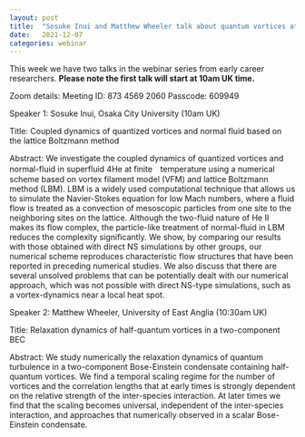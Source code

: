 ```yaml
---
layout: post
title:  "Sosuke Inui and Matthew Wheeler talk about quantum vortices at 10am UK time"
date:   2021-12-07
categories: webinar
---
```


This week we have two talks in the webinar series from early career researchers. <b> Please note the first talk will start at 10am UK time. </b>


Zoom details:
Meeting ID: 873 4569 2060
Passcode: 609949


Speaker 1: Sosuke Inui, Osaka City University (10am UK)

Title: Coupled dynamics of quantized vortices and normal fluid based on the lattice Boltzmann method

Abstract: We investigate the coupled dynamics of quantized vortices and normal-fluid in superfluid 4He at finite　temperature using a numerical scheme based on vortex filament model (VFM) and lattice Boltzmann method (LBM). LBM is a widely used computational technique that allows us to simulate the Navier-Stokes equation for low Mach numbers, where a fluid flow is treated as a convection of mesoscopic particles from one site to the neighboring sites on the lattice. Although the two-fluid nature of He II makes its flow complex, the particle-like treatment of normal-fluid in LBM reduces the complexity significantly. We show, by comparing our results with those obtained with direct NS simulations by other groups, our numerical scheme reproduces characteristic flow structures that have been reported in preceding numerical studies. We also discuss that there are several unsolved problems that can be potentially dealt with our numerical approach, which was not possible with direct NS-type simulations, such as a vortex-dynamics near a local heat spot.

Speaker 2: Matthew Wheeler, University of East Anglia (10:30am UK)

Title: Relaxation dynamics of half-quantum vortices in a two-component BEC

Abstract: We study numerically the relaxation dynamics of quantum turbulence in a two-component Bose-Einstein condensate containing half-quantum vortices. We find a temporal scaling regime for the number of vortices and the correlation lengths that at early times is strongly dependent on the relative strength of the inter-species interaction. At later times we find that the scaling becomes universal, independent of the inter-species interaction, and approaches that numerically observed in a scalar Bose-Einstein condensate.

